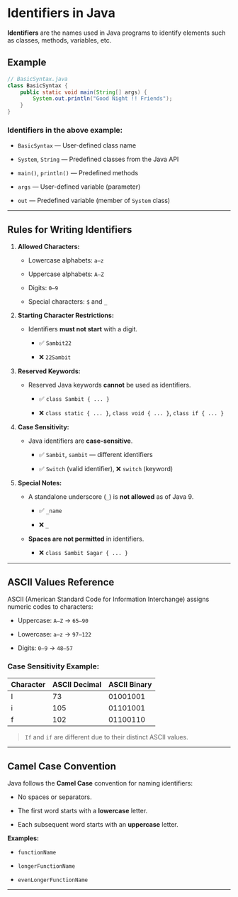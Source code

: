 # Identifiers in Java

**Identifiers** are the names used in Java programs to identify elements such as classes, methods, variables, etc.

## **Example**

```java
// BasicSyntax.java
class BasicSyntax {
    public static void main(String[] args) {
        System.out.println("Good Night !! Friends");
    }
}
```

### **Identifiers in the above example:**

- `BasicSyntax` — User-defined class name

- `System`, `String` — Predefined classes from the Java API

- `main()`, `println()` — Predefined methods

- `args` — User-defined variable (parameter)

- `out` — Predefined variable (member of `System` class)

---

## **Rules for Writing Identifiers**

1. **Allowed Characters:**
   
   - Lowercase alphabets: `a–z`
   
   - Uppercase alphabets: `A–Z`
   
   - Digits: `0–9`
   
   - Special characters: `$` and `_`

2. **Starting Character Restrictions:**
   
   - Identifiers **must not start** with a digit.
     
     - ✅ `Sambit22`
     
     - ❌ `22Sambit`

3. **Reserved Keywords:**
   
   - Reserved Java keywords **cannot** be used as identifiers.
     
     - ✅ `class Sambit { ... }`
     
     - ❌ `class static { ... }`, `class void { ... }`, `class if { ... }`

4. **Case Sensitivity:**
   
   - Java identifiers are **case-sensitive**.
     
     - ✅ `Sambit`, `sambit` — different identifiers
     
     - ✅ `Switch` (valid identifier), ❌ `switch` (keyword)

5. **Special Notes:**
   
   - A standalone underscore (`_`) is **not allowed** as of Java 9.
     
     - ✅ `_name`
     
     - ❌ `_`
   
   - **Spaces are not permitted** in identifiers.
     
     - ❌ `class Sambit Sagar { ... }`

---

## **ASCII Values Reference**

ASCII (American Standard Code for Information Interchange) assigns numeric codes to characters:

- Uppercase: `A–Z` → `65–90`

- Lowercase: `a–z` → `97–122`

- Digits: `0–9` → `48–57`

### **Case Sensitivity Example:**

| Character | ASCII Decimal | ASCII Binary |
| --------- | ------------- | ------------ |
| I         | 73            | 01001001     |
| i         | 105           | 01101001     |
| f         | 102           | 01100110     |

> `If` and `if` are different due to their distinct ASCII values.

---

## **Camel Case Convention**

Java follows the **Camel Case** convention for naming identifiers:

- No spaces or separators.

- The first word starts with a **lowercase** letter.

- Each subsequent word starts with an **uppercase** letter.

**Examples:**

- `functionName`

- `longerFunctionName`

- `evenLongerFunctionName`

---
